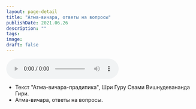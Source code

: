 ```yaml
---
layout: page-detail
title: "Атма-вичара, ответы на вопросы"
publishDate: 2021.06.26
description: ""
tags:
image:
draft: false
---
```


<audio title="2021.06.26 - Атма-вичара, ответы на вопросы.mp3" src="/upload/iblock/d1a/d1a460415d2e455fa82633c992d79291.mp3" controls=""></audio>

* Текст "Атма-вичара-прадипика", Шри Гуру Свами Вишнудевананда Гири.
* Атма-вичара, ответы на вопросы.

  
